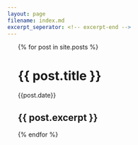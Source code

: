 ```yaml
---
layout: page
filename: index.md
excerpt_seperator: <!-- excerpt-end -->
--- 
```

<ul>
  {% for post in site.posts %}
      <h1>{{ post.title }}</h1>
      <p> {{post.date}}
      <h2>{{ post.excerpt }}</h2>
  {% endfor %}
</ul>
